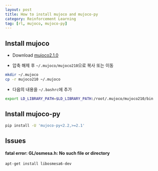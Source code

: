 ```yaml
---
layout: post
title: How to install mujoco and mujoco-py
category: Reinforcement Learning
tag: [rl, mujoco, mujoco-py]
---
```



## Install mujoco

* Download [mujoco2.1.0](https://github.com/deepmind/mujoco/releases/download/2.1.0/mujoco210-linux-x86_64.tar.gz)

* 압축 해제 후 `~/.mujoco/mujoco210`으로 복사 또는 이동

```sh
mkdir ~/.mujoco
cp -r mujoco210 ~/.mujoco
```

* 다음의 내용을 `~/.bashrc`에 추가

```sh
export LD_LIBRARY_PATH=$LD_LIBRARY_PATH:/root/.mujoco/mujoco210/bin
```

## Install mujoco-py

```sh
pip install -U 'mujoco-py<2.2,>=2.1'
```

## Issues

#### fatal error: GL/osmesa.h: No such file or directory

```sh
apt-get install libosmesa6-dev
```